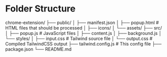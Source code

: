 # Folder Structure
chrome-extension/
├── public/
│   ├── manifest.json
│   ├── popup.html          # HTML files that should be processed
│   ├── icons/
│   └── assets/
├── src/
│   ├── popup.js            # JavaScript files
│   ├── content.js
│   ├── background.js
│   └── styles/
│       ├── input.css       # Tailwind source file
│       └── output.css      # Compiled TailwindCSS output
├── tailwind.config.js      # This config file
├── package.json
└── README.md
